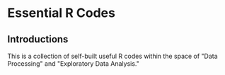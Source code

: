 Essential R Codes
================

Introductions
-------------

This is a collection of self-built useful R codes within the space of "Data Processing" and "Exploratory Data Analysis."
